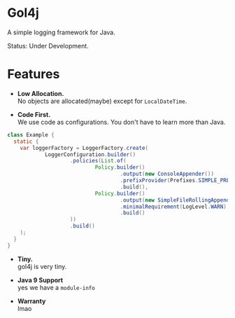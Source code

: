# Gol4j

A simple logging framework for Java.

Status: Under Development.

# Features

- **Low Allocation.**    
  No objects are allocated(maybe) except for `LocalDateTime`.

- **Code First.**  
  We use code as configurations. You don't have to learn more than Java.

```java
class Example {
  static {
    var loggerFactory = LoggerFactory.create(
            LoggerConfiguration.builder()
                    .policies(List.of(
                            Policy.builder()
                                    .output(new ConsoleAppender())
                                    .prefixProvider(Prefixes.SIMPLE_PREFIX)
                                    .build(),
                            Policy.builder()
                                    .output(new SimpleFileRollingAppender("logs/logs-%d.log", 1)) // 2nd arg: roll size
                                    .minimalRequirement(LogLevel.WARN)
                                    .build()
                    ))
                    .build()
    );
  }
}
```

- **Tiny.**  
  gol4j is very tiny.

- **Java 9 Support**  
  yes we have a `module-info`

- **Warranty**  
  lmao